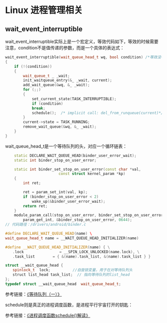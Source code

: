 # Linux 进程管理相关

## wait_event_interruptible

wait_event_interruptible实际上是一个宏定义，等效代码如下，等效的时候需要注意，condition不是值传递的参数，而是一个具体的表达式：  

```c++
wait_event_interruptible(wait_queue_head_t wq, bool condition) /*等效没有考虑返回值*/
{
    if (!(condition))
    {
        wait_queue_t _ _wait;
        init_waitqueue_entry(&_ _wait, current);
        add_wait_queue(&wq, &_ _wait);
        for (;;)
        {
            set_current_state(TASK_INTERRUPTIBLE);
            if (condition)
            break;
            schedule();  /* implicit call: del_from_runqueue(current)*/
        }
        current->state = TASK_RUNNING;
        remove_wait_queue(&wq, &_ _wait);
    }
}
```

wait_queue_head_t是一个等待队列的头，对应一个循环链表：  

```c++
    static DECLARE_WAIT_QUEUE_HEAD(binder_user_error_wait);
    static int binder_stop_on_user_error;

    static int binder_set_stop_on_user_error(const char *val,
                        const struct kernel_param *kp)
    {
        int ret;

        ret = param_set_int(val, kp);
        if (binder_stop_on_user_error < 2)
            wake_up(&binder_user_error_wait);
        return ret;
    }
    module_param_call(stop_on_user_error, binder_set_stop_on_user_error,
        param_get_int, &binder_stop_on_user_error, 0644);
// 代码路径：/drivers/android/binder.c

#define DECLARE_WAIT_QUEUE_HEAD(name) \ 
wait_queue_head_t name = __WAIT_QUEUE_HEAD_INITIALIZER(name)

#define __WAIT_QUEUE_HEAD_INITIALIZER(name) { \
　　.lock                = __SPIN_LOCK_UNLOCKED(name.lock), \
　　.task_list        = { &(name).task_list, &(name).task_list } }

struct __wait_queue_head {
　　spinlock_t  lock;          //自旋锁变量，用于在对等待队列头          
　　struct list_head task_list;  // 指向等待队列的list_head
}; 
typedef struct __wait_queue_head  wait_queue_head_t;
```

参考链接：[《等待队列（一）》](https://www.cnblogs.com/zhuyp1015/archive/2012/06/09/2542882.html)  

schedule则是真正的进程调度函数，是进程平行宇宙打开的钥匙：  

参考链接：[《进程调度函数schedule()解读》](http://fuzhii.com/2014/06/29/schedule/)  